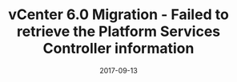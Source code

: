 ---
title: "vCenter 6.0 Migration - Failed to retrieve the Platform Services Controller information"
tags: ["VMware", "vSphere", "VCSA", "vCenter", "Migration", "migrate2vcsa"]
date: 2017-09-13
draft: true
---